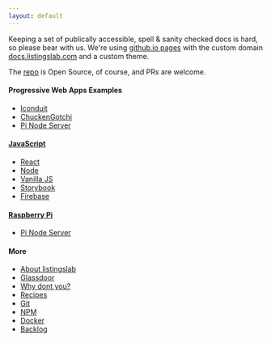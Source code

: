 ```yaml
---
layout: default
---
```


Keeping a set of publically accessible, spell & sanity checked docs is hard, so please bear with us. We're using [github.io pages](https://pages.github.com) with the custom domain [docs.listingslab.com](https://docs.listingslab.com) and a custom theme. 

The [repo](https://github.com/listingslab-software/docs) is Open Source, of course, and PRs are welcome.

#### Progressive Web Apps Examples

- [Iconduit](docs/examples/iconduit)
- [ChuckenGotchi](docs/examples/chuckengotchi)
- [Pi Node Server](docs/tech/pi/pi-node-server)

#### [JavaScript](docs/tech/javascript/javascript)

- [React](docs/tech/javascript/react)
- [Node](docs/tech/javascript/node)
- [Vanilla JS](docs/tech/javascript/vanilla)
- [Storybook](docs/tech/storybook/storybook)
- [Firebase](docs/tech/firebase/firebase)

#### [Raspberry Pi](docs/tech/pi)

- [Pi Node Server](docs/tech/pi/pi-node-server)

#### More

- [About listingslab](docs/business/about-listingslab)
- [Glassdoor](docs/business/glassdoor/glassdoor)
- [Why dont you?](docs/other/why-dont-you)
- [Recipes](docs/food)
- [Git](docs/tech/git/git)
- [NPM](docs/tech/open-source/npm-scopes)
- [Docker](docs/tech/docker)
- [Backlog](docs/other/backlog)